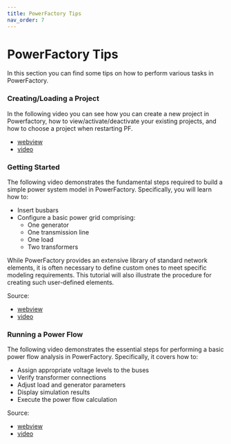 ```yaml
---
title: PowerFactory Tips
nav_order: 7
---
```


# PowerFactory Tips
In this section you can find some tips on how to perform various tasks in PowerFactory.

### Creating/Loading a Project
In the following video you can see how you can create a new project in Powerfactory, how to view/activate/deactivate your existing projects, and how to choose a project when restarting PF.
- [webview](https://panopto.dtu.dk/Panopto/Pages/Viewer.aspx?id=f4df922c-ea36-48be-b5c0-b355008ef694)
- [video](https://panopto.dtu.dk/Panopto/Content/Sessions2/777cd3d9-b6fc-413c-b938-b355008ef68a/f4df922c-ea36-48be-b5c0-b355008ef694-60dd6e13-3398-4aa3-81cb-b3550095aa68.mp4?invocationId=30223b8c-ee8e-f011-8fff-f1aec7d4dd15)

### Getting Started
The following video demonstrates the fundamental steps required to build a simple power system model in PowerFactory. Specifically, you will learn how to:

- Insert busbars  
- Configure a basic power grid comprising:  
  - One generator  
  - One transmission line  
  - One load  
  - Two transformers  

While PowerFactory provides an extensive library of standard network elements, it is often necessary to define custom ones to meet specific modeling requirements. This tutorial will also illustrate the procedure for creating such user-defined elements.

Source:
- [webview](https://panopto.dtu.dk/Panopto/Pages/Viewer.aspx?id=c73f9ea2-b49e-4b2a-8014-b3540109c2ce)
- [video](https://panopto.dtu.dk/Panopto/Content/Sessions2/ca12cab7-3d46-4b64-9f2b-b3540109c2c5/c73f9ea2-b49e-4b2a-8014-b3540109c2ce-5e45f4e0-cc0e-4939-9fab-b354010cb437.mp4?invocationId=75a0e0eb-e88e-f011-8fff-f1aec7d4dd15)

### Running a Power Flow
The following video demonstrates the essential steps for performing a basic power flow analysis in PowerFactory. Specifically, it covers how to:

- Assign appropriate voltage levels to the buses  
- Verify transformer connections  
- Adjust load and generator parameters  
- Display simulation results  
- Execute the power flow calculation

Source:
- [webview](https://panopto.dtu.dk/Panopto/Pages/Viewer.aspx?id=73773567-9088-4980-bd0e-b3540115333d)
- [video](https://panopto.dtu.dk/Panopto/Content/Sessions2/75463140-f332-49ba-84ff-b35401153334/73773567-9088-4980-bd0e-b3540115333d-3858c1c8-6f81-4b5e-bdc8-b3540119f22a.mp4?invocationId=f0bfc90e-e98e-f011-8fff-f1aec7d4dd15)